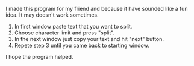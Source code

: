 I made this program for my friend and because it have sounded like a fun idea. It may doesn't work sometimes.

1. In first window paste text that you want to split. 
2. Choose character limit and press "split".
3. In the next window just copy your text and hit "next" button.
4. Repete step 3 until you came back to starting window.

I hope the program helped.

